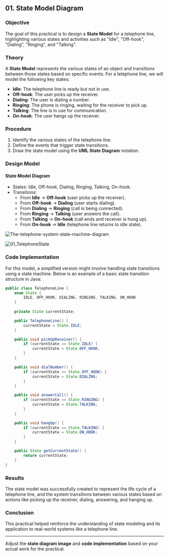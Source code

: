 ##  01. State Model Diagram

### **Objective**
The goal of this practical is to design a **State Model** for a telephone line, highlighting various states and activities such as "Idle", "Off-hook", "Dialing", "Ringing", and "Talking".

### **Theory**
A **State Model** represents the various states of an object and transitions between those states based on specific events. For a telephone line, we will model the following key states:
- **Idle**: The telephone line is ready but not in use.
- **Off-hook**: The user picks up the receiver.
- **Dialing**: The user is dialing a number.
- **Ringing**: The phone is ringing, waiting for the receiver to pick up.
- **Talking**: The line is in use for communication.
- **On-hook**: The user hangs up the receiver.

### **Procedure**
1. Identify the various states of the telephone line.
2. Define the events that trigger state transitions.
3. Draw the state model using the **UML State Diagram** notation.

### **Design Model**
#### **State Model Diagram**
- States: Idle, Off-hook, Dialing, Ringing, Talking, On-hook.
- Transitions: 
  - From **Idle** → **Off-hook** (user picks up the receiver).
  - From **Off-hook** → **Dialing** (user starts dialing).
  - From **Dialing** → **Ringing** (call is being connected).
  - From **Ringing** → **Talking** (user answers the call).
  - From **Talking** → **On-hook** (call ends and receiver is hung up).
  - From **On-hook** → **Idle** (telephone line returns to idle state).

![The-telephone-system-state-machine-diagram](https://github.com/user-attachments/assets/9d3e248d-9b90-49c1-b1a5-e9caf87acf4d)

![01_TelephoneState](https://github.com/user-attachments/assets/800489c3-43dd-4b2a-b384-f18157199c50)

### **Code Implementation**
For this model, a simplified version might involve handling state transitions using a state machine. Below is an example of a basic state transition structure in Java:

```java
public class TelephoneLine {
    enum State {
        IDLE, OFF_HOOK, DIALING, RINGING, TALKING, ON_HOOK
    }
    
    private State currentState;

    public TelephoneLine() {
        currentState = State.IDLE;
    }

    public void pickUpReceiver() {
        if (currentState == State.IDLE) {
            currentState = State.OFF_HOOK;
        }
    }

    public void dialNumber() {
        if (currentState == State.OFF_HOOK) {
            currentState = State.DIALING;
        }
    }

    public void answerCall() {
        if (currentState == State.RINGING) {
            currentState = State.TALKING;
        }
    }

    public void hangUp() {
        if (currentState == State.TALKING) {
            currentState = State.ON_HOOK;
        }
    }

    public State getCurrentState() {
        return currentState;
    }
}
```

### **Results**
The state model was successfully created to represent the life cycle of a telephone line, and the system transitions between various states based on actions like picking up the receiver, dialing, answering, and hanging up.

### **Conclusion**
This practical helped reinforce the understanding of state modeling and its application to real-world systems like a telephone line.

--- 

Adjust the **state diagram image** and **code implementation** based on your actual work for the practical.
